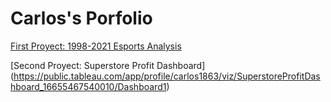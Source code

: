 # Carlos's Porfolio

[First Proyect: 1998-2021 Esports Analysis](https://github.com/ByCarlox/Esport-Analysis-1998-2021)

[Second Proyect: Superstore Profit Dashboard] (https://public.tableau.com/app/profile/carlos1863/viz/SuperstoreProfitDashboard_16655467540010/Dashboard1)
